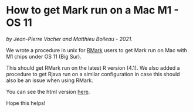 # How to get Mark run on a Mac M1 - OS 11

*by Jean-Pierre Vacher and Matthieu Boileau - 2021.*

We wrote a procedure in unix for [RMark](https://cran.r-project.org/web/packages/RMark/index.html) users to get Mark run on Mac with M1 chips under OS 11 (Big Sur).

This should get RMark run on the latest R version (4.1). We also added a procedure to get Rjava run on a similar configuration in case this should also be an issue when using RMark.

You can see the html version [here](https://jpvacher.github.io/run_Mark_Mac_M1.html).

Hope this helps!
